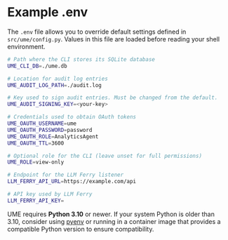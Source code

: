 # Example .env

The `.env` file allows you to override default settings defined in `src/ume/config.py`. Values in this file are loaded before reading your shell environment.

```bash
# Path where the CLI stores its SQLite database
UME_CLI_DB=./ume.db

# Location for audit log entries
UME_AUDIT_LOG_PATH=./audit.log

# Key used to sign audit entries. Must be changed from the default.
UME_AUDIT_SIGNING_KEY=<your-key>

# Credentials used to obtain OAuth tokens
UME_OAUTH_USERNAME=ume
UME_OAUTH_PASSWORD=password
UME_OAUTH_ROLE=AnalyticsAgent
UME_OAUTH_TTL=3600

# Optional role for the CLI (leave unset for full permissions)
UME_ROLE=view-only

# Endpoint for the LLM Ferry listener
LLM_FERRY_API_URL=https://example.com/api

# API key used by LLM Ferry
LLM_FERRY_API_KEY=
```

UME requires **Python 3.10** or newer. If your system Python is older than 3.10,
consider using [pyenv](https://github.com/pyenv/pyenv) or running in a
container image that provides a compatible Python version to ensure compatibility.
